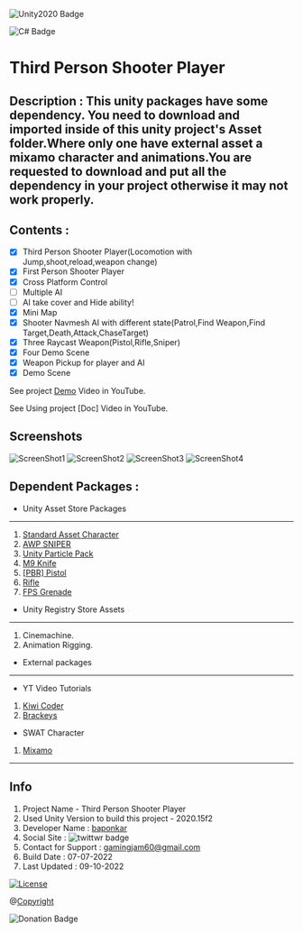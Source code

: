 ![Unity2020 Badge](https://img.shields.io/badge/Unity-v2020-orange)

![C# Badge](https://img.shields.io/badge/C-%23-blue)

# Third Person Shooter Player
## Description : This unity packages have some dependency. You need to download and imported inside of this unity project's Asset folder.Where only one have external asset a mixamo character and animations.You are requested to download and put all the dependency in your project otherwise it may not work properly.

## Contents :
- [x] Third Person Shooter Player(Locomotion with Jump,shoot,reload,weapon change)
- [x] First Person Shooter Player
- [x] Cross Platform Control
- [ ] Multiple AI
- [ ] AI take cover and Hide ability!
- [x] Mini Map
- [x] Shooter Navmesh AI with different state(Patrol,Find Weapon,Find Target,Death,Attack,ChaseTarget)
- [x] Three Raycast Weapon(Pistol,Rifle,Sniper)
- [x] Four Demo Scene
- [x] Weapon Pickup for player and AI
- [x] Demo Scene

See project [Demo]() Video in  YouTube.

See Using project [Doc] Video in YouTube.
## Screenshots
![ScreenShot1]()
![ScreenShot2]()
![ScreenShot3]()
![ScreenShot4]()

## Dependent Packages :

* Unity Asset Store Packages
---
1. [Standard Asset Character](https://github.com/Unity-Technologies/Standard-Assets-Characters)
2. [AWP SNIPER](https://assetstore.unity.com/packages/3d/props/guns/awp-sniper-96523)
3. [Unity Particle Pack](https://assetstore.unity.com/packages/essentials/tutorial-projects/unity-particle-pack-127325#reviews)
4. [M9 Knife](https://assetstore.unity.com/packages/3d/props/weapons/m9-knife-7597#description)
5. [[PBR] Pistol](https://assetstore.unity.com/packages/3d/props/guns/pbr-pistol-33838)
6. [Rifle](https://assetstore.unity.com/packages/3d/props/guns/rifle-25668)
7. [FPS Grenade](https://assetstore.unity.Recordercom/packages/3d/fps-grenade-model-textures-63667#description)
* Unity Registry Store Assets
---
1. Cinemachine.
2. Animation Rigging.

* External packages
---
* YT Video Tutorials
1. [Kiwi Coder](https://www.youtube.com/c/TheKiwiCoder)
2. [Brackeys](https://www.youtube.com/results?search_query=brackeys)
* SWAT Character
1. [Mixamo](https://www/mixamo.com) 
---
## Info
1. Project Name - Third Person Shooter Player
2. Used Unity Version to build this project - 2020.15f2
3. Developer Name : [baponkar](https://github.com/baponkar)
4. Social Site : ![twittwr badge](https://img.shields.io/twitter/follow/kar_bapon?style=social)
5. Contact for Support : gamingjam60@gmail.com
6. Build Date : 07-07-2022
7. Last  Updated : 09-10-2022

[![License](https://img.shields.io/badge/License-Baponkar%20License-red)](https://github.com/baponkar)

@[Copyright](https://github.com/baponkar)

![Donation Badge](https://img.shields.io/github/sponsors/baponkar)
